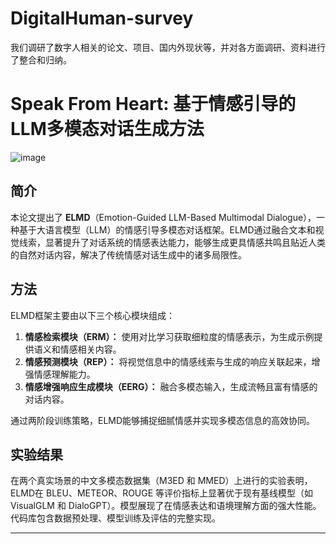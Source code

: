 # DigitalHuman-survey
我们调研了数字人相关的论文、项目、国内外现状等，并对各方面调研、资料进行了整合和归纳。

# Speak From Heart: 基于情感引导的LLM多模态对话生成方法

![image](https://github.com/user-attachments/assets/4582a223-9e19-4a0b-874c-b5732a4d2a9f)

## 简介
本论文提出了 **ELMD**（Emotion-Guided LLM-Based Multimodal Dialogue），一种基于大语言模型（LLM）的情感引导多模态对话框架。ELMD通过融合文本和视觉线索，显著提升了对话系统的情感表达能力，能够生成更具情感共鸣且贴近人类的自然对话内容，解决了传统情感对话生成中的诸多局限性。

## 方法
ELMD框架主要由以下三个核心模块组成：
1. **情感检索模块（ERM）：** 使用对比学习获取细粒度的情感表示，为生成示例提供语义和情感相关内容。
2. **情感预测模块（REP）：** 将视觉信息中的情感线索与生成的响应关联起来，增强情感理解能力。
3. **情感增强响应生成模块（EERG）：** 融合多模态输入，生成流畅且富有情感的对话内容。

通过两阶段训练策略，ELMD能够捕捉细腻情感并实现多模态信息的高效协同。

## 实验结果
在两个真实场景的中文多模态数据集（M3ED 和 MMED）上进行的实验表明，ELMD在 BLEU、METEOR、ROUGE 等评价指标上显著优于现有基线模型（如 VisualGLM 和 DialoGPT）。模型展现了在情感表达和语境理解方面的强大性能。代码库包含数据预处理、模型训练及评估的完整实现。

---

